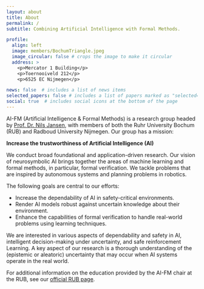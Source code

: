 ```yaml
---
layout: about
title: About
permalink: /
subtitle: Combining Artificial Intelligence with Formal Methods.

profile:
  align: left
  image: members/BochumTriangle.jpeg
  image_circular: false # crops the image to make it circular
  address: >
    <p>Mercator 1 Building</p>
    <p>Toernooiveld 212</p>
    <p>6525 EC Nijmegen</p>

news: false  # includes a list of news items
selected_papers: false # includes a list of papers marked as "selected={true}"
social: true  # includes social icons at the bottom of the page
---
```


AI-FM (Artificial Intelligence & Formal Methods) is a research group headed by <a href="https://nilsjansen.org/" target="_blank">Prof. Dr. Nils Jansen</a>, with members of both the Ruhr University Bochum (RUB) and Radboud University Nijmegen.
Our group has a mission: 

**Increase the trustworthiness of Artificial Intelligence (AI)**

We conduct broad foundational and application-driven research. Our vision of neurosymbolic AI brings together the areas of machine learning and formal methods, in particular, formal verification. We tackle problems that are inspired by autonomous systems and planning problems in robotics.

The following goals are central to our efforts:
* Increase the dependability of AI in safety-critical environments.
* Render AI models robust against uncertain knowledge about their environment.
* Enhance the capabilities of formal verification to handle real-world problems using learning techniques.

We are interested in various aspects of dependability and safety in AI, intelligent decision-making under uncertainty, and safe reinforcement Learning. A key aspect of our research is a thorough understanding of the (epistemic or aleatoric) uncertainty that may occur when AI systems operate in the real world.

For additional information on the education provided by the AI-FM chair at the RUB, see our <a href="https://informatik.rub.de/en/research/chairs/aifm/" target="_blank">official RUB page</a>.